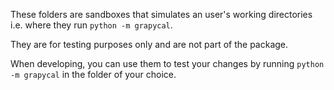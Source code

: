 These folders are sandboxes that simulates an user's working directories i.e. where they run `python -m grapycal`.

They are for testing purposes only and are not part of the package.

When developing, you can use them to test your changes by running `python -m grapycal` in the folder of your choice.